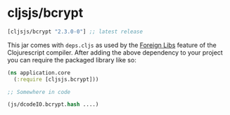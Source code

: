 # cljsjs/bcrypt

[](dependency)
```clojure
[cljsjs/bcrypt "2.3.0-0"] ;; latest release
```
[](/dependency)

This jar comes with `deps.cljs` as used by the [Foreign Libs][flibs] feature
of the Clojurescript compiler. After adding the above dependency to your project
you can require the packaged library like so:

```clojure
(ns application.core
  (:require [cljsjs.bcrypt]))

;; Somewhere in code

(js/dcodeIO.bcrypt.hash ....)

```

[flibs]: https://github.com/clojure/clojurescript/wiki/Packaging-Foreign-Dependencies
